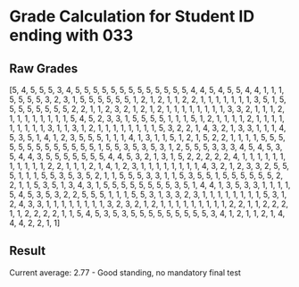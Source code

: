 # Grade Calculation for Student ID ending with 033

## Raw Grades
[5, 4, 5, 5, 5, 3, 4, 5, 5, 5, 5, 5, 5, 5, 5, 5, 5, 5, 5, 5, 4, 4, 5, 4, 5, 5, 4, 4, 1, 1, 1, 5, 5, 5, 5, 3, 2, 3, 1, 5, 5, 5, 5, 5, 5, 1, 2, 1, 2, 1, 1, 2, 2, 1, 1, 1, 1, 1, 1, 1, 3, 5, 1, 5, 5, 5, 5, 5, 5, 5, 5, 2, 2, 1, 1, 2, 3, 2, 1, 2, 1, 2, 1, 1, 1, 1, 1, 1, 1, 1, 3, 3, 2, 1, 1, 1, 2, 1, 1, 1, 1, 1, 1, 1, 1, 5, 4, 5, 2, 3, 3, 1, 5, 5, 5, 5, 1, 1, 1, 5, 1, 2, 1, 1, 1, 1, 2, 1, 1, 1, 1, 1, 1, 1, 1, 1, 3, 1, 1, 3, 1, 2, 1, 1, 1, 1, 1, 1, 1, 1, 5, 3, 2, 2, 1, 4, 3, 2, 1, 3, 3, 1, 1, 1, 4, 5, 3, 5, 1, 4, 1, 2, 3, 5, 5, 5, 1, 1, 1, 4, 1, 3, 1, 1, 5, 1, 2, 1, 5, 2, 2, 1, 1, 1, 1, 5, 5, 5, 5, 5, 5, 5, 5, 5, 5, 5, 5, 5, 1, 5, 5, 3, 5, 3, 5, 3, 1, 2, 5, 5, 5, 3, 3, 3, 4, 5, 4, 5, 3, 5, 4, 4, 3, 5, 5, 5, 5, 5, 5, 5, 4, 4, 5, 3, 2, 1, 3, 1, 5, 2, 2, 2, 2, 2, 4, 1, 1, 1, 1, 1, 1, 1, 1, 1, 1, 1, 2, 2, 1, 1, 1, 2, 1, 4, 1, 2, 3, 1, 1, 1, 1, 1, 1, 1, 1, 4, 3, 2, 1, 2, 3, 3, 2, 5, 5, 5, 1, 1, 1, 5, 5, 3, 5, 3, 5, 2, 1, 1, 5, 5, 5, 3, 3, 1, 1, 5, 3, 5, 5, 1, 5, 5, 5, 5, 5, 5, 2, 2, 1, 1, 5, 3, 5, 1, 3, 4, 3, 1, 5, 5, 5, 5, 5, 5, 5, 5, 3, 5, 1, 4, 4, 1, 3, 5, 3, 3, 1, 1, 1, 1, 5, 4, 5, 3, 5, 3, 2, 2, 5, 5, 5, 1, 1, 1, 5, 5, 3, 1, 3, 3, 2, 3, 1, 1, 1, 1, 1, 1, 1, 1, 5, 3, 1, 2, 4, 3, 3, 1, 1, 1, 1, 1, 1, 1, 1, 3, 2, 3, 2, 1, 2, 1, 1, 1, 1, 1, 1, 1, 1, 1, 2, 2, 1, 1, 2, 2, 2, 1, 1, 2, 2, 2, 2, 1, 1, 5, 4, 5, 3, 5, 3, 5, 5, 5, 5, 5, 5, 5, 5, 5, 3, 4, 1, 2, 1, 1, 2, 1, 4, 4, 4, 2, 2, 1, 1]

## Result
Current average: 2.77 - Good standing, no mandatory final test
